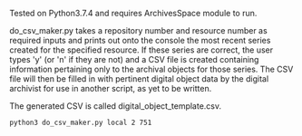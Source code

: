 Tested on Python3.7.4 and requires ArchivesSpace module to run.

do_csv_maker.py takes a repository number and resource number as required inputs and prints out onto the console the most recent series created for the specified resource. If these series are correct, the user types 'y' (or 'n' if they are not) and a CSV file is created containing information pertaining only to the archival objects for those series. The CSV file will then be filled in with pertinent digital object data by the digital archivist for use in another script, as yet to be written.

The generated CSV is called digital_object_template.csv.

```python3 do_csv_maker.py local 2 751``` 
